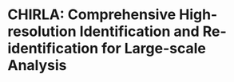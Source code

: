 # CHIRLA: Comprehensive High-resolution Identification and Re-identification for Large-scale Analysis
